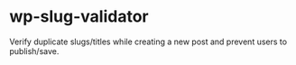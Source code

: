 # wp-slug-validator
Verify duplicate slugs/titles while creating a new post and prevent users to publish/save.
